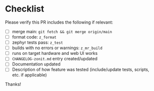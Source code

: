 # Checklist

Please verify this PR includes the following if relevant:

- [ ] merge main: `git fetch && git merge origin/main`
- [ ] format code: `z_format`
- [ ] zephyr tests pass: `z_test`
- [ ] builds with no errors or warnings: `z_mr_build`
- [ ] runs on target hardware and web UI works
- [ ] `CHANGELOG-zonit.md` entry created/updated
- [ ] Documentation updated
- [ ] Description of how feature was tested (include/update tests, scripts, etc.
      if applicable)

Thanks!
